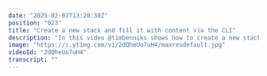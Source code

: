```yaml
---
date: "2025-02-03T13:20:30Z"
position: "023"
title: "Create a new stack and fill it with content via the CLI"
description: "In this video @timbenniks shows how to create a new stack and import content from a seed stack on Github via the Contentstack CLI.\n\nLinks from the video:\nDocumentation: https://www.contentstack.com/docs/developers/cli/import-content-using-the-seed-command\n\nJoin our community: https://community.contentstack.com"
image: "https://i.ytimg.com/vi/2dQheUo7uH4/maxresdefault.jpg"
videoId: "2dQheUo7uH4"
transcript: ""
---
```


